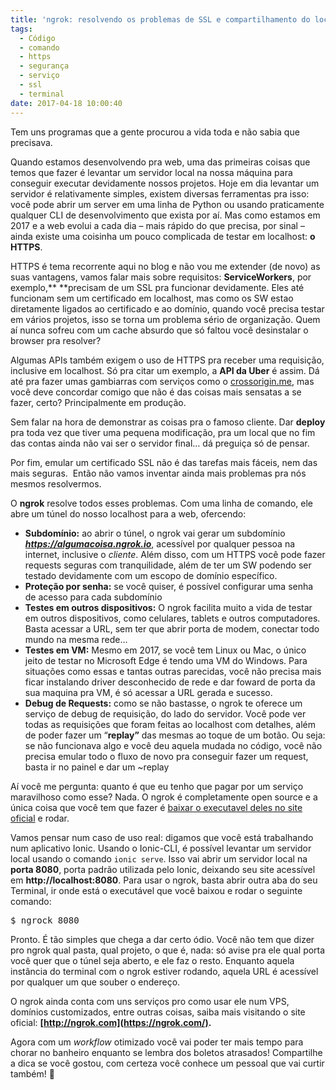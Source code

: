```yaml
---
title: 'ngrok: resolvendo os problemas de SSL e compartilhamento do localhost'
tags:
  - Código
  - comando
  - https
  - segurança
  - serviço
  - ssl
  - terminal
date: 2017-04-18 10:00:40
---
```


Tem uns programas que a gente procurou a vida toda e não sabia que precisava.

Quando estamos desenvolvendo pra web, uma das primeiras coisas que temos que fazer é levantar um servidor local na nossa máquina para conseguir executar devidamente nossos projetos. Hoje em dia levantar um servidor é relativamente simples, existem diversas ferramentas pra isso: você pode abrir um server em uma linha de Python ou usando praticamente qualquer CLI de desenvolvimento que exista por aí. Mas como estamos em 2017 e a web evolui a cada dia &#8211; mais rápido do que precisa, por sinal &#8211; ainda existe uma coisinha um pouco complicada de testar em localhost: **o HTTPS**.

HTTPS é tema recorrente aqui no blog e não vou me extender (de novo) as suas vantagens, vamos falar mais sobre requisitos: **ServiceWorkers**, por exemplo,** **precisam de um SSL pra funcionar devidamente. Eles até funcionam sem um certificado em localhost, mas como os SW estao diretamente ligados ao certificado e ao domínio, quando você precisa testar em vários projetos, isso se torna um problema sério de organização. Quem aí nunca sofreu com um cache absurdo que só faltou você desinstalar o browser pra resolver?

Algumas APIs também exigem o uso de HTTPS pra receber uma requisição, inclusive em localhost. Só pra citar um exemplo, a **API da Uber** é assim. Dá até pra fazer umas gambiarras com serviços como o [crossorigin.me](https://crossorigin.me/), mas você deve concordar comigo que não é das coisas mais sensatas a se fazer, certo? Principalmente em produção.

Sem falar na hora de demonstrar as coisas pra o famoso cliente. Dar **deploy** pra toda vez que tiver uma pequena modificação, pra um local que no fim das contas ainda não vai ser o servidor final&#8230; dá preguiça só de pensar.

Por fim, emular um certificado SSL não é das tarefas mais fáceis, nem das mais seguras.  Então não vamos inventar ainda mais problemas pra nós mesmos resolvermos.

O **ngrok** resolve todos esses problemas. Com uma linha de comando, ele abre um túnel do nosso localhost para a web, ofercendo:

*   **Subdomínio:** ao abrir o túnel, o ngrok vai gerar um subdomínio _**https://algumacoisa.ngrok.io**_, acessível por qualquer pessoa na internet, inclusive o _cliente_. Além disso, com um HTTPS você pode fazer requests seguras com tranquilidade, além de ter um SW podendo ser testado devidamente com um escopo de domínio específico.
*   **Proteção por senha:** se você quiser, é possível configurar uma senha de acesso para cada subdomínio
*   **Testes em outros dispositivos:** O ngrok facilita muito a vida de testar em outros dispositivos, como celulares, tablets e outros computadores. Basta acessar a URL, sem ter que abrir porta de modem, conectar todo mundo na mesma rede&#8230;
*   **Testes em VM:** Mesmo em 2017, se você tem Linux ou Mac, o único jeito de testar no Microsoft Edge é tendo uma VM do Windows. Para situações como essas e tantas outras parecidas, você não precisa mais ficar instalando driver desconhecido de rede e dar foward de porta da sua maquina pra VM, é só acessar a URL gerada e sucesso.
*   **Debug de Requests:** como se não bastasse, o ngrok te oferece um serviço de debug de requisição, do lado do servidor. Você pode ver todas as requisições que foram feitas ao localhost com detalhes, além de poder fazer um &#8220;**replay&#8221;** das mesmas ao toque de um botão. Ou seja: se não funcionava algo e você deu aquela mudada no código, você não precisa emular todo o fluxo de novo pra conseguir fazer um request, basta ir no painel e dar um ~replay

Aí você me pergunta: quanto é que eu tenho que pagar por um serviço maravilhoso como esse? Nada. O ngrok é completamente open source e a única coisa que você tem que fazer é [baixar o executavel deles no site oficial](https://ngrok.com/) e rodar.

Vamos pensar num caso de uso real: digamos que você está trabalhando num aplicativo Ionic. Usando o Ionic-CLI, é possível levantar um servidor local usando o comando `ionic serve`. Isso vai abrir um servidor local na **porta 8080**, porta padrão utilizada pelo Ionic, deixando seu site acessível em **http://localhost:8080**. Para usar o ngrok, basta abrir outra aba do seu Terminal, ir onde está o executável que você baixou e rodar o seguinte comando:

<pre>$ ngrock 8080</pre>

Pronto. É tão simples que chega a dar certo ódio. Você não tem que dizer pro ngrok qual pasta, qual projeto, o que é, nada: só avise pra ele qual porta você quer que o túnel seja aberto, e ele faz o resto. Enquanto aquela instância do terminal com o ngrok estiver rodando, aquela URL é acessível por qualquer um que souber o endereço.

O ngrok ainda conta com uns serviços pro como usar ele num VPS, domínios customizados, entre outras coisas, saiba mais visitando o site oficial: **[http://ngrok.com](https://ngrok.com/).**

Agora com um _workflow_ otimizado você vai poder ter mais tempo para chorar no banheiro enquanto se lembra dos boletos atrasados! Compartilhe a dica se você gostou, com certeza você conhece um pessoal que vai curtir também! 🚀
